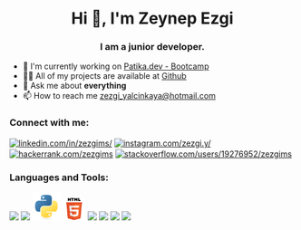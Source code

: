<h1 align="center"> Hi 👋, I'm Zeynep Ezgi </h1>
<h3 align="center">I am a junior developer.</h3>

- 🔭 I'm currently working on [Patika.dev - Bootcamp](https://www.patika.dev/tr/bootcamp)
- 👨‍💻 All of my projects are available at [Github](https://github.com/zezgims)
- 💬 Ask me about **everything**
- 📫 How to reach me zezgi_yalcinkaya@hotmail.com

<h3 align="left">Connect with me:</h3>
<a href="https://www.linkedin.com/in/zezgims/" target="blank"><img align="center" src="https://raw.githubusercontent.com/rahuldkjain/github-profile-readme-generator/master/src/images/icons/Social/linked-in-alt.svg" alt="linkedin.com/in/zezgims/" height="30" width="40";></a>
<a href="https://www.instagram.com/zezgi.y/" target="blank"><img align="center" src="https://raw.githubusercontent.com/rahuldkjain/github-profile-readme-generator/master/src/images/icons/Social/instagram.svg" alt="instagram.com/zezgi.y/" height="30" width="40" /></a>
<a href="https://www.hackerrank.com/zezgims" target="blank"><img align="center" src="https://raw.githubusercontent.com/rahuldkjain/github-profile-readme-generator/master/src/images/icons/Social/hackerrank.svg" alt="hackerrank.com/zezgims" height="30" width="40" /></a>
<a href="https://stackoverflow.com/users/19276952/zezgims" target="blank"><img align="center" src="https://raw.githubusercontent.com/rahuldkjain/github-profile-readme-generator/master/src/images/icons/Social/stack-overflow.svg" alt="stackoverflow.com/users/19276952/zezgims" height="30" width="40" /></a>

<h3 align="left">Languages and Tools:</h3>
<a href="#"><img src="https://www.logolynx.com/images/logolynx/40/4070ab2cfaaaa20f057a719f1805d853.png" height="50" style="max-width: 100%;"></a>
<a href="#"><img src="https://intellitech.pro/wp-content/uploads/2019/01/ff-min.png" height="50" style="max-width: 100%;"></a>
<a href="#"><img src="https://raw.githubusercontent.com/devicons/devicon/master/icons/python/python-original.svg" height="50" style="max-width: 100%;"></a>
<a href="#"><img src="https://raw.githubusercontent.com/devicons/devicon/master/icons/html5/html5-original-wordmark.svg" height="40" style="max-width: 100%;"></a>
<a href="#"><img src="https://cdn.analyticsvidhya.com/wp-content/uploads/2020/06/sql-logo.png" height="40" style="max-width: 100%;"></a>
<a href="#"><img src="https://user-images.githubusercontent.com/61873515/173184891-07d3280c-f2fc-436d-9bd6-79b6ca15f051.jpg" height="40" style="max-width: 100%;"></a>
<a href="#"><img src="https://user-images.githubusercontent.com/61873515/173185628-b31e77bc-27a7-4ec1-840b-5eca45950bcd.png" height="40" style="max-width: 100%;"></a>
<a href="#"><img src="https://user-images.githubusercontent.com/61873515/173185623-9634936a-0bb4-4007-a31b-39ae80e7bb89.png" height="40" style="max-width: 100%;"></a>

<!--**Zezgims/Zezgims** is a ✨ _special_ ✨ repository because its `README.md` (this file) appears on your GitHub profile.
<a href="#"><img src="https://raw.githubusercontent.com/devicons/devicon/master/icons/swift/swift-original.svg" width="40" height="40" style="max-width: 100%;"></a>
<a href="#"><img src="https://raw.githubusercontent.com/devicons/devicon/master/icons/css3/css3-original-wordmark.svg" width="40" height="40" style="max-width: 100%;"></a>
Here are some ideas to get you started:

- 🔭 I’m currently working on ...
- 🌱 I’m currently learning ...
- 👯 I’m looking to collaborate on ...
- 🤔 I’m looking for help with ...
- 💬 Ask me about ...
- 📫 How to reach me: ...
- 😄 Pronouns: ...
- ⚡ Fun fact: ...
-->

